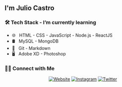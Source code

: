 <h2> I'm Julio Castro</h2>

<h3>🛠 Tech Stack - I’m currently learning</h3>

- 🌐 &nbsp;  HTML - CSS - JavaScript - Node.js - ReactJS
- 🛢 &nbsp;  MySQL - MongoDB
- 🔧 &nbsp; Git - Markdown
- 🖥 &nbsp;  Adobe XD - Photoshop

<h3> 🤝🏻 Connect with Me </h3>

<p align="center">
<a href="https://www.juxcca.com/"><img alt="Website" src="https://img.shields.io/badge/Website-www.juxcca.com-blue?style=flat-square&logo=google-chrome"></a>
<a href="https://www.instagram.com/juxcca/"><img alt="Instagram" src="https://img.shields.io/badge/Instagram-juxcca-blue?style=flat-square&logo=instagram"></a>
<a href="https://www.twitter.com/juxcca/"><img alt="Twitter" src="https://img.shields.io/badge/Twitter-juxcca-blue?style=flat-square&logo=instagram"></a>
</p>
<!--
**juxcca/juxcca** is a ✨ _special_ ✨ repository because its `README.md` (this file) appears on your GitHub profile.

Here are some ideas to get you started:

- 🔭 I’m currently working on ...
- 🌱 I’m currently learning ...
- 👯 I’m looking to collaborate on ...
- 🤔 I’m looking for help with ...
- 💬 Ask me about ...
- 📫 How to reach me: ...
- 😄 Pronouns: ...
- ⚡ Fun fact: ...
- 💻 &nbsp; React | Java | C++ | R (Statistics) | MATLAB
<a href="mailto:avsingh@umass.edu"><img alt="Email" src="https://img.shields.io/badge/Email-avsingh@umass.edu-blue?style=flat-square&logo=gmail"></a>
-->
